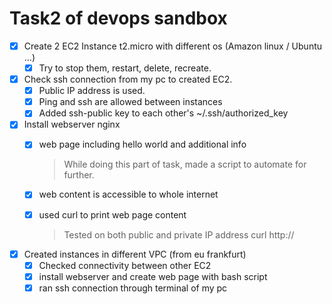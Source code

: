 # Task2 of devops sandbox #

- [x] Create 2 EC2 Instance t2.micro with different os (Amazon linux / Ubuntu ...)
	- [x] Try to stop them, restart, delete, recreate.
- [x] Check ssh connection from my pc to created EC2.
	- [x] Public IP address is used.
	- [x] Ping and ssh are allowed between instances
	- [x] Added ssh-public key to each other's ~/.ssh/authorized_key
- [x] Install webserver nginx
	- [x] web page including hello world and additional info

        >	While doing this part of task, made a script to automate for further.

    - [x] web content is accessible to whole internet
    - [x] used curl to print web page content

        > Tested on both public and private IP address
        curl http://<ip>

- [x] Created instances in different VPC (from eu frankfurt)
	- [x] Checked connectivity between other EC2
	- [x] install webserver and create web page with bash script
	- [x] ran ssh connection through terminal of my pc